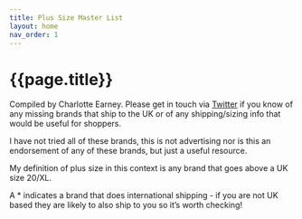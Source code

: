```yaml
---
title: Plus Size Master List
layout: home
nav_order: 1
---
```


# {{page.title}}

Compiled by Charlotte Earney. Please get in touch via [Twitter](https://twitter.com/charlotteearney) if you know of any missing brands that ship to the UK or of any shipping/sizing info that would be useful for shoppers. 

I have not tried all of these brands, this is not advertising nor is this an endorsement of any of these brands, but just a useful resource. 

My definition of plus size in this context is any brand that goes above a UK size 20/XL.

A * indicates a brand that does international shipping - if you are not UK based they are likely to also ship to you so it’s worth checking!